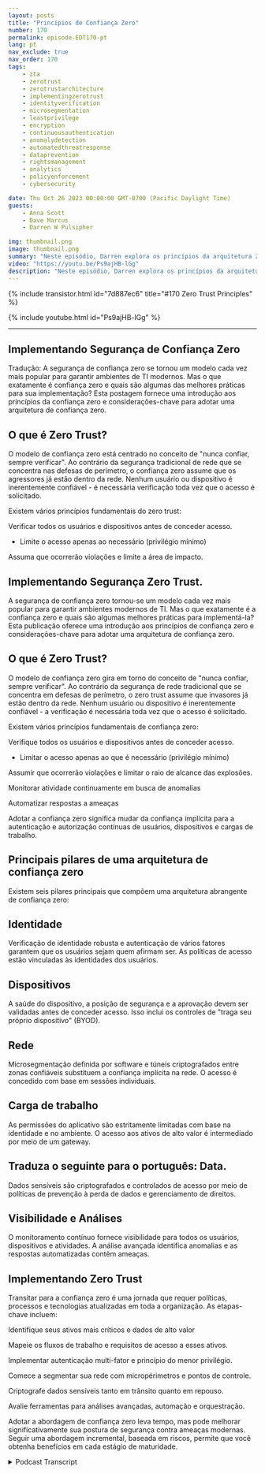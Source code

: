 ```yaml
---
layout: posts
title: "Princípios de Confiança Zero"
number: 170
permalink: episode-EDT170-pt
lang: pt
nav_exclude: true
nav_order: 170
tags:
    - zta
    - zerotrust
    - zerotrustarchitecture
    - implementingzerotrust
    - identityverification
    - microsegmentation
    - leastprivilege
    - encryption
    - continuousauthentication
    - anomalydetection
    - automatedthreatresponse
    - dataprevention
    - rightsmanagement
    - analytics
    - policyenforcement
    - cybersecurity

date: Thu Oct 26 2023 00:00:00 GMT-0700 (Pacific Daylight Time)
guests:
    - Anna Scott
    - Dave Marcus
    - Darren W Pulsipher

img: thumbnail.png
image: thumbnail.png
summary: "Neste episódio, Darren explora os princípios da arquitetura Zero Trust com o convidado especial David Marcus, Arquiteto de Segurança Sênior, e a convidada recorrente Dra. Anna Scott."
video: "https://youtu.be/Ps9ajHB-lGg"
description: "Neste episódio, Darren explora os princípios da arquitetura Zero Trust com o convidado especial David Marcus, Arquiteto de Segurança Sênior, e a convidada recorrente Dra. Anna Scott."
---
```


<div>
{% include transistor.html id="7d887ec6" title="#170 Zero Trust Principles" %}

{% include youtube.html id="Ps9ajHB-lGg" %}
</div>

---

## Implementando Segurança de Confiança Zero

Tradução: A segurança de confiança zero se tornou um modelo cada vez mais popular para garantir ambientes de TI modernos. Mas o que exatamente é confiança zero e quais são algumas das melhores práticas para sua implementação? Esta postagem fornece uma introdução aos princípios da confiança zero e considerações-chave para adotar uma arquitetura de confiança zero.

## O que é Zero Trust?

O modelo de confiança zero está centrado no conceito de "nunca confiar, sempre verificar". Ao contrário da segurança tradicional de rede que se concentra nas defesas de perímetro, o confiança zero assume que os agressores já estão dentro da rede. Nenhum usuário ou dispositivo é inerentemente confiável - é necessária verificação toda vez que o acesso é solicitado.

Existem vários princípios fundamentais do zero trust:

Verificar todos os usuários e dispositivos antes de conceder acesso.

- Limite o acesso apenas ao necessário (privilégio mínimo)

Assuma que ocorrerão violações e limite a área de impacto.

## Implementando Segurança Zero Trust.

A segurança de confiança zero tornou-se um modelo cada vez mais popular para garantir ambientes modernos de TI. Mas o que exatamente é a confiança zero e quais são algumas melhores práticas para implementá-la? Esta publicação oferece uma introdução aos princípios de confiança zero e considerações-chave para adotar uma arquitetura de confiança zero.

## O que é Zero Trust?

O modelo de confiança zero gira em torno do conceito de "nunca confiar, sempre verificar". Ao contrário da segurança de rede tradicional que se concentra em defesas de perímetro, o zero trust assume que invasores já estão dentro da rede. Nenhum usuário ou dispositivo é inerentemente confiável - a verificação é necessária toda vez que o acesso é solicitado.

Existem vários princípios fundamentais de confiança zero:

Verifique todos os usuários e dispositivos antes de conceder acesso.

* Limitar o acesso apenas ao que é necessário (privilégio mínimo)

Assumir que ocorrerão violações e limitar o raio de alcance das explosões.

Monitorar atividade continuamente em busca de anomalias

Automatizar respostas a ameaças

Adotar a confiança zero significa mudar da confiança implícita para a autenticação e autorização contínuas de usuários, dispositivos e cargas de trabalho.

## Principais pilares de uma arquitetura de confiança zero

Existem seis pilares principais que compõem uma arquitetura abrangente de confiança zero:

## Identidade

Verificação de identidade robusta e autenticação de vários fatores garantem que os usuários sejam quem afirmam ser. As políticas de acesso estão vinculadas às identidades dos usuários.

## Dispositivos

A saúde do dispositivo, a posição de segurança e a aprovação devem ser validadas antes de conceder acesso. Isso inclui os controles de "traga seu próprio dispositivo" (BYOD).

## Rede

Microsegmentação definida por software e túneis criptografados entre zonas confiáveis substituem a confiança implícita na rede. O acesso é concedido com base em sessões individuais.

## Carga de trabalho

As permissões do aplicativo são estritamente limitadas com base na identidade e no ambiente. O acesso aos ativos de alto valor é intermediado por meio de um gateway.

## Traduza o seguinte para o português: Data.

Dados sensíveis são criptografados e controlados de acesso por meio de políticas de prevenção à perda de dados e gerenciamento de direitos.

## Visibilidade e Análises

O monitoramento contínuo fornece visibilidade para todos os usuários, dispositivos e atividades. A análise avançada identifica anomalias e as respostas automatizadas contêm ameaças.

## Implementando Zero Trust

Transitar para a confiança zero é uma jornada que requer políticas, processos e tecnologias atualizadas em toda a organização. As etapas-chave incluem:

Identifique seus ativos mais críticos e dados de alto valor

Mapeie os fluxos de trabalho e requisitos de acesso a esses ativos.

Implementar autenticação multi-fator e princípio do menor privilégio.

Comece a segmentar sua rede com micropérimetros e pontos de controle.

Criptografe dados sensíveis tanto em trânsito quanto em repouso.

Avalie ferramentas para análises avançadas, automação e orquestração.

Adotar a abordagem de confiança zero leva tempo, mas pode melhorar significativamente sua postura de segurança contra ameaças modernas. Seguir uma abordagem incremental, baseada em riscos, permite que você obtenha benefícios em cada estágio de maturidade.



<details>
<summary> Podcast Transcript </summary>

<p></p>

</details>
